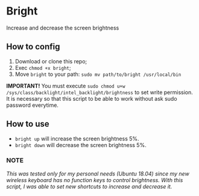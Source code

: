 # Bright
Increase and decrease the screen brightness

## How to config
1. Download or clone this repo;
2. Exec `chmod +x bright`;
3. Move `bright` to your path: `sudo mv path/to/bright /usr/local/bin`

**IMPORTANT!**
You must execute `sudo chmod u+w /sys/class/backlight/intel_backlight/brightness` to set write permission. It is necessary so that this script to be able to work without ask sudo password everytime.

## How to use
- `bright up` will increase the screen brightness 5%.
- `bright down` will decrease the screen brightness 5%.

### NOTE
*This was tested only for my personal needs (Ubuntu 18.04) since my new wireless keyboard has no function keys to control brightness. With this script, I was able to set new shortcuts to increase and decrease it.*